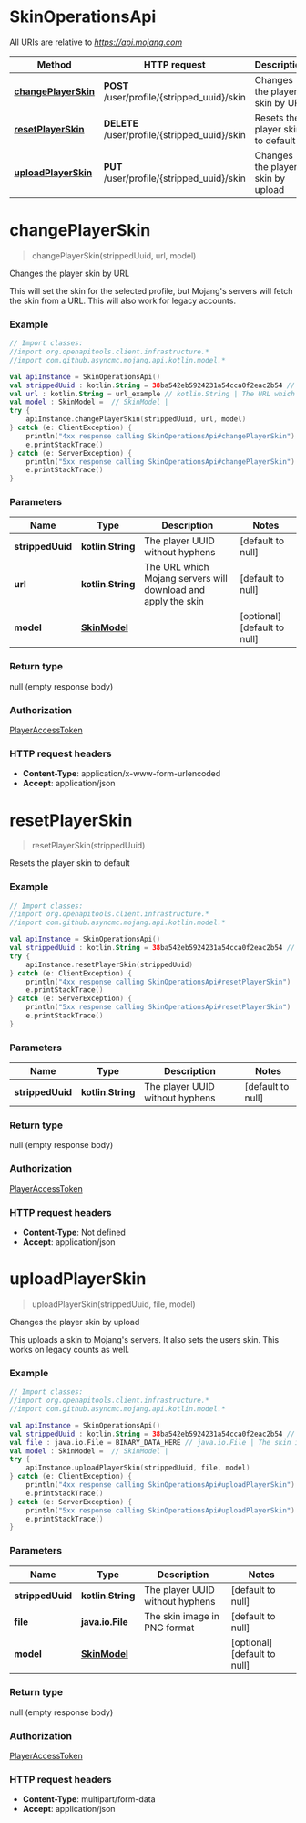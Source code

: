 # SkinOperationsApi

All URIs are relative to *https://api.mojang.com*

Method | HTTP request | Description
------------- | ------------- | -------------
[**changePlayerSkin**](SkinOperationsApi.md#changePlayerSkin) | **POST** /user/profile/{stripped_uuid}/skin | Changes the player skin by URL
[**resetPlayerSkin**](SkinOperationsApi.md#resetPlayerSkin) | **DELETE** /user/profile/{stripped_uuid}/skin | Resets the player skin to default
[**uploadPlayerSkin**](SkinOperationsApi.md#uploadPlayerSkin) | **PUT** /user/profile/{stripped_uuid}/skin | Changes the player skin by upload


<a name="changePlayerSkin"></a>
# **changePlayerSkin**
> changePlayerSkin(strippedUuid, url, model)

Changes the player skin by URL

This will set the skin for the selected profile, but Mojang&#39;s servers will fetch the skin from a URL. This will also work for legacy accounts.

### Example
```kotlin
// Import classes:
//import org.openapitools.client.infrastructure.*
//import com.github.asyncmc.mojang.api.kotlin.model.*

val apiInstance = SkinOperationsApi()
val strippedUuid : kotlin.String = 38ba542eb5924231a54cca0f2eac2b54 // kotlin.String | The player UUID without hyphens
val url : kotlin.String = url_example // kotlin.String | The URL which Mojang servers will download and apply the skin
val model : SkinModel =  // SkinModel | 
try {
    apiInstance.changePlayerSkin(strippedUuid, url, model)
} catch (e: ClientException) {
    println("4xx response calling SkinOperationsApi#changePlayerSkin")
    e.printStackTrace()
} catch (e: ServerException) {
    println("5xx response calling SkinOperationsApi#changePlayerSkin")
    e.printStackTrace()
}
```

### Parameters

Name | Type | Description  | Notes
------------- | ------------- | ------------- | -------------
 **strippedUuid** | **kotlin.String**| The player UUID without hyphens | [default to null]
 **url** | **kotlin.String**| The URL which Mojang servers will download and apply the skin | [default to null]
 **model** | [**SkinModel**](SkinModel.md)|  | [optional] [default to null]

### Return type

null (empty response body)

### Authorization

[PlayerAccessToken](../README.md#PlayerAccessToken)

### HTTP request headers

 - **Content-Type**: application/x-www-form-urlencoded
 - **Accept**: application/json

<a name="resetPlayerSkin"></a>
# **resetPlayerSkin**
> resetPlayerSkin(strippedUuid)

Resets the player skin to default

### Example
```kotlin
// Import classes:
//import org.openapitools.client.infrastructure.*
//import com.github.asyncmc.mojang.api.kotlin.model.*

val apiInstance = SkinOperationsApi()
val strippedUuid : kotlin.String = 38ba542eb5924231a54cca0f2eac2b54 // kotlin.String | The player UUID without hyphens
try {
    apiInstance.resetPlayerSkin(strippedUuid)
} catch (e: ClientException) {
    println("4xx response calling SkinOperationsApi#resetPlayerSkin")
    e.printStackTrace()
} catch (e: ServerException) {
    println("5xx response calling SkinOperationsApi#resetPlayerSkin")
    e.printStackTrace()
}
```

### Parameters

Name | Type | Description  | Notes
------------- | ------------- | ------------- | -------------
 **strippedUuid** | **kotlin.String**| The player UUID without hyphens | [default to null]

### Return type

null (empty response body)

### Authorization

[PlayerAccessToken](../README.md#PlayerAccessToken)

### HTTP request headers

 - **Content-Type**: Not defined
 - **Accept**: application/json

<a name="uploadPlayerSkin"></a>
# **uploadPlayerSkin**
> uploadPlayerSkin(strippedUuid, file, model)

Changes the player skin by upload

This uploads a skin to Mojang&#39;s servers. It also sets the users skin. This works on legacy counts as well.

### Example
```kotlin
// Import classes:
//import org.openapitools.client.infrastructure.*
//import com.github.asyncmc.mojang.api.kotlin.model.*

val apiInstance = SkinOperationsApi()
val strippedUuid : kotlin.String = 38ba542eb5924231a54cca0f2eac2b54 // kotlin.String | The player UUID without hyphens
val file : java.io.File = BINARY_DATA_HERE // java.io.File | The skin image in PNG format
val model : SkinModel =  // SkinModel | 
try {
    apiInstance.uploadPlayerSkin(strippedUuid, file, model)
} catch (e: ClientException) {
    println("4xx response calling SkinOperationsApi#uploadPlayerSkin")
    e.printStackTrace()
} catch (e: ServerException) {
    println("5xx response calling SkinOperationsApi#uploadPlayerSkin")
    e.printStackTrace()
}
```

### Parameters

Name | Type | Description  | Notes
------------- | ------------- | ------------- | -------------
 **strippedUuid** | **kotlin.String**| The player UUID without hyphens | [default to null]
 **file** | **java.io.File**| The skin image in PNG format | [default to null]
 **model** | [**SkinModel**](SkinModel.md)|  | [optional] [default to null]

### Return type

null (empty response body)

### Authorization

[PlayerAccessToken](../README.md#PlayerAccessToken)

### HTTP request headers

 - **Content-Type**: multipart/form-data
 - **Accept**: application/json

